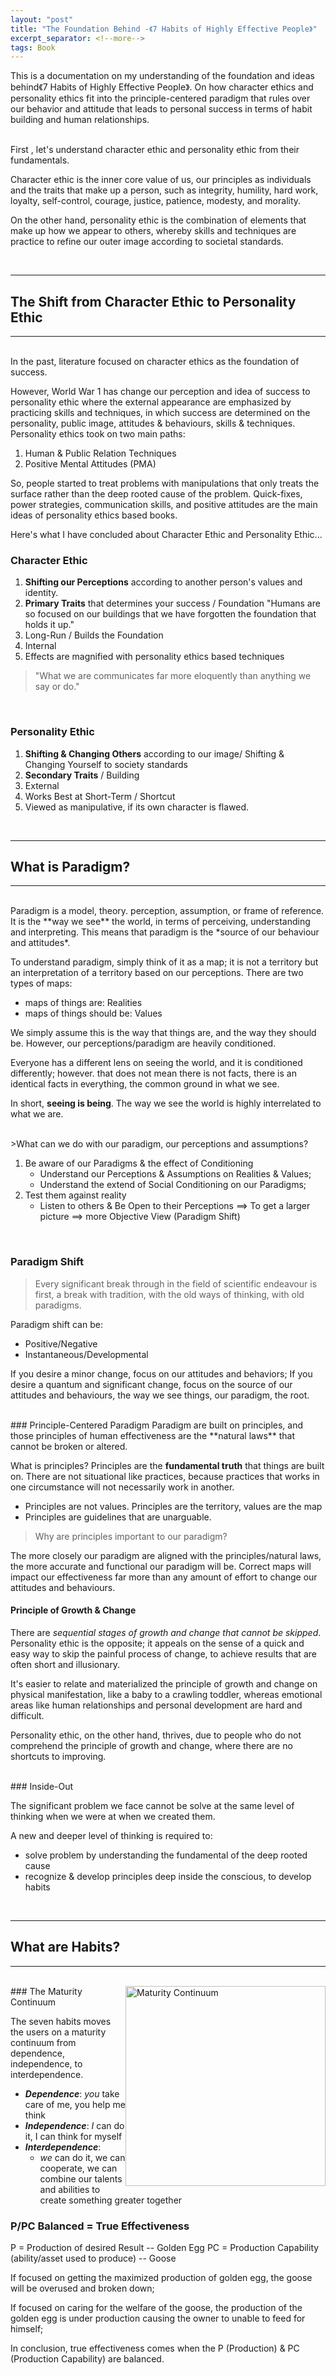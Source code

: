 ```yaml
---
layout: "post"
title: "The Foundation Behind -《7 Habits of Highly Effective People》"
excerpt_separator: <!--more-->
tags: Book
---
```




<summary> This is a documentation on my understanding of the foundation and ideas behind《7 Habits of Highly Effective People》. On how character ethics and personality ethics fit into the principle-centered paradigm that rules over our behavior and attitude that leads to personal success in terms of habit building and human relationships.  </summary>
<!--more-->

<br>

First , let's understand character ethic and personality ethic from their fundamentals. 

Character ethic is the inner core value of us, our principles as individuals and the traits that make up a person, such as integrity, humility, hard work, loyalty, self-control, courage, justice, patience, modesty, and morality.

On the other hand, personality ethic is the combination of elements that make up how we appear to others, whereby skills and techniques are practice to refine our outer image according to societal standards.

<br>

---
## The Shift from Character Ethic to Personality Ethic
---

<br>
In the past, literature focused on character ethics as the foundation of success. 

However, World War 1 has change our perception and idea of success to personality ethic where the external appearance are emphasized by practicing skills and techniques, in which success are determined on the personality, public image, attitudes & behaviours, skills & techniques. Personality ethics took on two main paths:
1. Human & Public Relation Techniques
2. Positive Mental Attitudes (PMA)

So, people started to treat problems with manipulations that only treats the surface rather than the deep rooted cause of the problem. Quick-fixes, power strategies, communication skills, and positive attitudes are the main ideas of personality ethics based books.


Here's what I have concluded about Character Ethic and Personality Ethic...



### Character Ethic 
   1. **Shifting our Perceptions** according to another person's values and identity.
   2. **Primary Traits** that determines your success / Foundation
   "Humans are so focused on our buildings that we have forgotten the foundation that holds it up."
   3. Long-Run / Builds the Foundation
   4. Internal
   5. Effects are magnified with personality ethics based techniques

>"What we are communicates far more eloquently than anything we say or do."

<br>

### Personality Ethic
1. **Shifting & Changing Others** according to our image/ Shifting & Changing Yourself to society standards
2. **Secondary Traits** / Building
3. External
4. Works Best at Short-Term / Shortcut
5. Viewed as manipulative, if its own character is flawed.

<br>

---
## What is Paradigm?
---

<br>
Paradigm is a model, theory. perception, assumption, or frame of reference. It is the **way we see** the world, in terms of perceiving, understanding and interpreting.
This means that paradigm is the *source of our behaviour and attitudes*.

To understand paradigm, simply think of it as a map; it is not a territory but an interpretation of a territory based on our perceptions. 
There are two types of maps:
- maps of things are: Realities
- maps of things should be: Values

We simply assume this is the way that things are, and the way they should be. However, our perceptions/paradigm are heavily conditioned. 

Everyone has a different lens on seeing the world, and it is conditioned differently; however. that does not mean there is not facts, there is an identical facts in everything, the common ground in what we see. 

In short, **seeing is being**. The way we see the world is highly interrelated to what we are.

<br>
>What can we do with our paradigm, our perceptions and assumptions?

1. Be aware of our Paradigms & the effect of Conditioning 
    - Understand our Perceptions & Assumptions on Realities & Values;
    - Understand the extend of Social Conditioning on our Paradigms;
2. Test them against reality
    - Listen to others & Be Open to their Perceptions
==> To get a larger picture ==> more Objective View (Paradigm Shift)

<br>

### Paradigm Shift
>Every significant break through in the field of scientific endeavour is first, a break with tradition, with the old ways of thinking, with old paradigms.

Paradigm shift can be:
- Positive/Negative
- Instantaneous/Developmental

If you desire a minor change, focus on our attitudes and behaviors; 
If you desire a quantum and significant change, focus on the source of our attitudes and behaviours, the way we see things, our paradigm, the root. 

<br>
### Principle-Centered Paradigm
Paradigm are built on principles, and those principles of human effectiveness are the **natural laws** that cannot be broken or altered.

What is principles?
Principles are the **fundamental truth** that things are built on. There are not situational like practices, because practices that works in one circumstance will not necessarily work in another.

- Principles are not values. Principles are the territory, values are the map 
- Principles are guidelines that are unarguable.

>Why are principles important to our paradigm?

The more closely our paradigm are aligned with the principles/natural laws, the more accurate and functional our paradigm will be. Correct maps will impact our effectiveness far more than any amount of effort to change our attitudes and behaviours.

#### Principle of Growth & Change
There are *sequential stages of growth and change that cannot be skipped*. 
Personality ethic is the opposite; it appeals on the sense of a quick and easy way to skip the painful process of change, to achieve results that are often short and illusionary.

It's easier to relate and materialized the principle of growth and change on physical manifestation, like a baby to a crawling toddler, whereas emotional areas like human relationships and personal development are hard and difficult.

Personality ethic, on the other hand, thrives, due to people who do not comprehend the principle of growth and change, where there are no shortcuts to improving. 

<br>
### Inside-Out

The significant problem we face cannot be solve at the same level of thinking when we were at when we created them. 

A new and deeper level of thinking is required to:
- solve problem by understanding the fundamental of the deep rooted cause
- recognize & develop principles deep inside the conscious, to develop habits


<br>

---
## What are Habits?
---
<br>

<img src="https://leadershipresources.my/wp-content/uploads/2020/01/7HOHEP-graphic-1.jpg" alt="Maturity Continuum" style="float:right;width:320px;height:320px;">
### The Maturity Continuum

The seven habits moves the users on a maturity continuum from dependence, independence, to interdependence. 
- ***Dependence***: *you* take care of me, you help me think
- ***Independence***: *I* can do it, I can think for myself
- ***Interdependence***: 
    - *we* can do it, we can cooperate, we can combine our talents and abilities to create something greater together



### P/PC Balanced = True Effectiveness
P = Production of desired Result -- Golden Egg
PC = Production Capability (ability/asset used to produce) -- Goose

If focused on getting the maximized production of golden egg, the goose will be overused and broken down; 

If focused on caring for the welfare of the goose, the production of the golden egg is under production causing the owner to unable to feed for himself;

In conclusion, true effectiveness comes when the P (Production) & PC (Production Capability) are balanced. 




